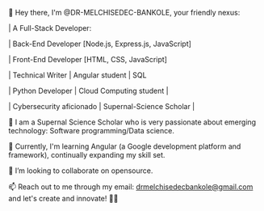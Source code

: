 👋 Hey there, I'm @DR-MELCHISEDEC-BANKOLE, your friendly nexus: 

| A Full-Stack Developer:

| Back-End Developer [Node.js, Express.js, JavaScript] 

| Front-End Developer [HTML, CSS, JavaScript] 

| Technical Writer | Angular student | SQL

| Python Developer | Cloud Computing student |
 
| Cybersecurity aficionado | Supernal-Science Scholar |

👀 I am a Supernal Science Scholar who is very passionate about emerging technology: Software programming/Data science.

🌱 Currently, I'm learning Angular (a Google development platform and framework), continually expanding my skill set.

💞️ I’m looking to collaborate on opensource.

📫 Reach out to me through my email: drmelchisedecbankole@gmail.com and let's create and innovate! 🚀🌟

<!---
DR-MELCHISEDEC-BANKOLE/DR-MELCHISEDEC-BANKOLE is a ✨ special ✨ repository because its `README.md` (this file) appears on your GitHub profile.
You can click the Preview link to take a look at your changes.
--->
